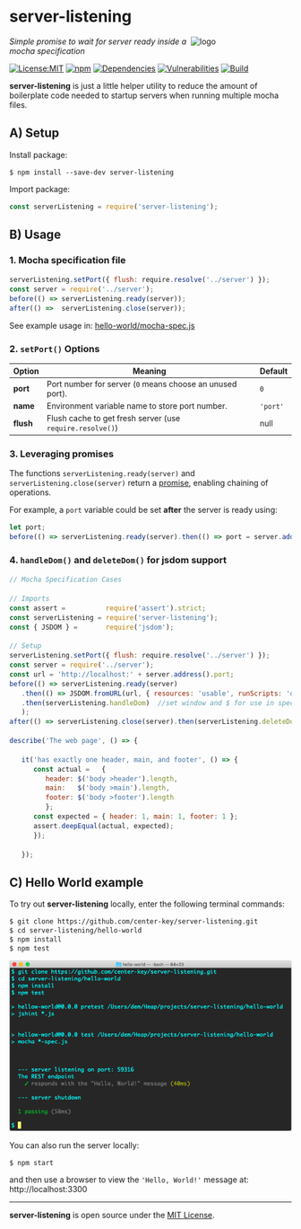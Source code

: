 # server-listening
<img src=https://centerkey.com/graphics/center-key-logo.svg align=right width=180 alt=logo>

_Simple promise to wait for server ready inside a mocha specification_

[![License:MIT](https://img.shields.io/badge/License-MIT-blue.svg)](https://github.com/center-key/server-listening/blob/master/LICENSE.txt)
[![npm](https://img.shields.io/npm/v/server-listening.svg)](https://www.npmjs.com/package/server-listening)
[![Dependencies](https://david-dm.org/center-key/server-listening/status.svg)](https://david-dm.org/center-key/server-listening)
[![Vulnerabilities](https://snyk.io/test/github/center-key/server-listening/badge.svg)](https://snyk.io/test/github/center-key/server-listening)
[![Build](https://travis-ci.org/center-key/server-listening.svg)](https://travis-ci.org/center-key/server-listening)

**server-listening** is just a little helper utility to reduce the amount of boilerplate code
needed to startup servers when running multiple mocha files.

## A) Setup
Install package:
```shell
$ npm install --save-dev server-listening
```
Import package:
```javascript
const serverListening = require('server-listening');
```

## B) Usage

### 1. Mocha specification file
```javascript
serverListening.setPort({ flush: require.resolve('../server') });
const server = require('../server');
before(() => serverListening.ready(server));
after(() =>  serverListening.close(server));
```
See example usage in:
[hello-world/mocha-spec.js](hello-world/mocha-spec.js)

### 2. `setPort()` Options
| Option    | Meaning                                                   | Default  |
| --------- | --------------------------------------------------------- | -------- |
| **port**  | Port number for server (`0` means choose an unused port). | `0`      |
| **name**  | Environment variable name to store port number.           | `'port'` |
| **flush** | Flush cache to get fresh server (use `require.resolve()`) | null     |

### 3. Leveraging promises
The functions `serverListening.ready(server)` and `serverListening.close(server)` return a
[promise](https://developer.mozilla.org/en-US/docs/Web/JavaScript/Guide/Using_promises), enabling
chaining of operations.

For example, a `port` variable could be set **after** the server is ready using:
```javascript
let port;
before(() => serverListening.ready(server).then(() => port = server.address().port));
```

### 4. `handleDom()` and `deleteDom()` for jsdom support
```javascript
// Mocha Specification Cases

// Imports
const assert =          require('assert').strict;
const serverListening = require('server-listening');
const { JSDOM } =       require('jsdom');

// Setup
serverListening.setPort({ flush: require.resolve('../server') });
const server = require('../server');
const url = 'http://localhost:' + server.address().port;
before(() => serverListening.ready(server)
   .then(() => JSDOM.fromURL(url, { resources: 'usable', runScripts: 'dangerously' }))
   .then(serverListening.handleDom)  //set window and $ for use in specification cases
   );
after(() => serverListening.close(server).then(serverListening.deleteDom));

describe('The web page', () => {

   it('has exactly one header, main, and footer', () => {
      const actual =   {
         header: $('body >header').length,
         main:   $('body >main').length,
         footer: $('body >footer').length
         };
      const expected = { header: 1, main: 1, footer: 1 };
      assert.deepEqual(actual, expected);
      });

   });
```

## C) Hello World example
To try out **server-listening** locally, enter the following terminal commands:
```shell
$ git clone https://github.com/center-key/server-listening.git
$ cd server-listening/hello-world
$ npm install
$ npm test
```
<img src=https://raw.githubusercontent.com/center-key/server-listening/master/hello-world/screenshot.png
width=800 alt=screenshot>

You can also run the server locally:
```shell
$ npm start
```
and then use a browser to view the `'Hello, World!'` message at: http://localhost:3300

---
**server-listening** is open source under the [MIT License](LICENSE.txt).
